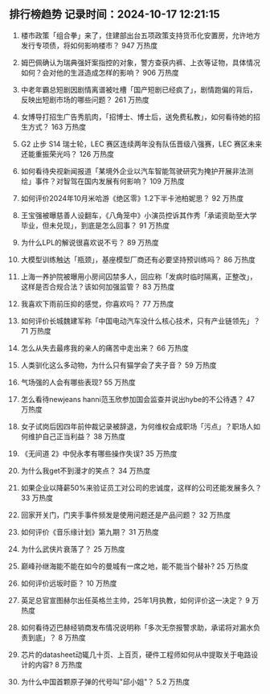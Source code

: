 
## 排行榜趋势 记录时间：2024-10-17 12:21:15
  
  1. 楼市政策「组合拳」来了，住建部出台五项政策支持货币化安置房，允许地方发行专项债，将如何影响楼市？ 947 万热度
    
  2. 姆巴佩确认为瑞典强奸案指控的对象，警方查获内裤、上衣等证物，具体情况如何？会对他的生涯造成怎样的影响？ 906 万热度
    
  3. 中老年霸总短剧因剧情离谱被吐槽「国产短剧已经疯了」，剧情跑偏的背后，反映出短剧市场的哪些问题？ 261 万热度
    
  4. 女博导打招生广告秀肌肉，「招博士、博士后，送免费私教」，如何看待她的招生方式？ 163 万热度
    
  5. G2 止步 S14 瑞士轮，LEC 赛区连续两年没有队伍晋级八强赛，LEC 赛区未来还能重振荣光吗？ 126 万热度
    
  6. 如何看待央视新闻报道「某境外企业以汽车智能驾驶研究为掩护开展非法测绘」事件？对智驾在国内发展有何影响？ 109 万热度
    
  7. 如何评价2024年10月米哈游《绝区零》1.2下半卡池柏妮思？ 92 万热度
    
  8. 王宝强被曝慈善人设翻车，《八角笼中》小演员控诉其作秀「承诺资助至大学毕业，但未兑现」，到底是怎么回事？ 91 万热度
    
  9. 为什么LPL的解说很喜欢说不亏？ 89 万热度
    
  10. 大模型训练触达「瓶颈」，基座模型厂商还有必要坚持预训练吗？ 86 万热度
    
  11. 上海一养护院被曝用小房间囚禁多人，回应称「发病时临时隔离，正整改」，这样是否合规合法？该如何加强监管？ 83 万热度
    
  12. 我喜欢下雨前压抑的感觉，你喜欢吗？ 77 万热度
    
  13. 如何评价长城魏建军称「中国电动汽车没什么核心技术，只有产业链领先」？ 71 万热度
    
  14. 怎么从失去最疼我的亲人的痛苦中走出来？ 66 万热度
    
  15. 人类驯化这么多动物，为什么只有猫学会了夹子音？ 59 万热度
    
  16. 气场强的人会有哪些表现? 55 万热度
    
  17. 怎么看待newjeans hanni范玉欣参加国会监查并说出hybe的不公待遇？ 47 万热度
    
  18. 女子试岗后因四年前仲裁记录被辞退，为何维权会成职场「污点」？职场人如何维护自己正当利益？ 38 万热度
    
  19. 《无间道 2》中倪永孝有哪些操作失误? 35 万热度
    
  20. 为什么我get不到漫才的笑点？ 34 万热度
    
  21. 如果企业以降薪50%来验证员工对公司的忠诚度，这样的公司还能发展多久？ 33 万热度
    
  22. 回家开关门，门夹手事件频发是使用问题还是产品问题？ 32 万热度
    
  23. 如何评价《音乐缘计划》第九期？ 31 万热度
    
  24. 为什么武侠片衰落了？ 25 万热度
    
  25. 巅峰孙继海能不能在如今的曼城有一席之地，能不能当个替补? 25 万热度
    
  26. 如何评价远坂时臣？ 10 万热度
    
  27. 英足总官宣图赫尔出任英格兰主帅，25年1月执教，如何评价这一决定？ 9 万热度
    
  28. 如何看待迈巴赫经销商发布情况说明称「多次无奈报警求助，承诺将对漏水负责到底」？ 8 万热度
    
  29. 芯片的datasheet动辄几十页、上百页，硬件工程师如何从中提取关于电路设计的内容? 8 万热度
    
  30. 为什么中国首颗原子弹的代号叫"邱小姐"？ 5.2 万热度
    